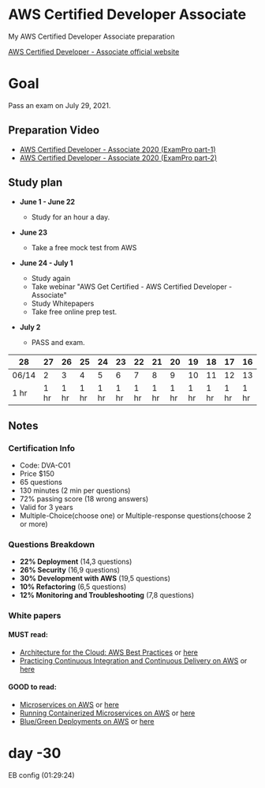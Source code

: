 # AWS Certified Developer Associate
My AWS Certified Developer Associate preparation

[AWS Certified Developer - Associate official website](https://aws.amazon.com/certification/certified-developer-associate/)

# Goal
Pass an exam on July 29, 2021.



## Preparation Video
- [AWS Certified Developer - Associate 2020 (ExamPro part-1)](https://www.youtube.com/watch?v=RrKRN9zRBWs)
- [AWS Certified Developer - Associate 2020 (ExamPro part-2)](https://www.youtube.com/watch?v=eCopK1RoyFM)


## Study plan
* **June 1 - June 22**
    - Study for an hour a day. 

* **June 23**
    - Take a free mock test from AWS

* **June 24 - July 1**
    - Study again
    - Take webinar "AWS Get Certified - AWS Certified Developer - Associate"
    - Study Whitepapers
    - Take free online prep test. 
* **July 2**
    - PASS and exam. 

28|27|26|25|24|23|22|21|20|19|18|17|16|15|14|13|12|11|10|9|8|7|6|5|4|3|2|1|0
---|---|---|---|---|---|---|---|---|---|---|---|---|---|---|---|---|---|---|---|---|---|---|---|---|---|---|---|---|
06/14|  2|  3|  4|  5|  6|  7|  8|  9| 10| 11| 12| 13|14|15|16|17|18|19|20|21|22|23|24|25|26|27|28|7/29|
1 hr|1 hr|1 hr|1 hr|1 hr|1 hr|1 hr|1 hr|1 hr|1 hr|1 hr|1 hr|1 hr|1 hr|1 hr|1 hr|1 hr|1 hr|1 hr|1 hr|1 hr|1 hr|1 hr|1 hr|1 hr|1 hr|1 hr|1 hr|EXAM



## Notes

### Certification Info
* Code: DVA-C01
* Price $150
* 65 questions
* 130 minutes (2 min per questions)
* 72% passing score (18 wrong answers) 
* Valid for 3 years
* Multiple-Choice(choose one) or Multiple-response questions(choose 2 or more)
 
### Questions Breakdown
* **22% Deployment** (14,3 questions)
* **26% Security** (16,9 questions)
* **30% Development with AWS** (19,5 questions)
* **10% Refactoring** (6,5 questions)
* **12% Monitoring and Troubleshooting** (7,8 questions)

### White papers
#### MUST read:
- [Architecture for the Cloud: AWS Best Practices](https://github.com/almazkun/AWS-Certified-Developer-Associate/blob/master/whitepapers/AWS_Cloud_Best_Practices.pdf) or [here](https://d1.awsstatic.com/whitepapers/AWS_Cloud_Best_Practices.pdf)
- [Practicing Continuous Integration and Continuous Delivery on AWS](https://github.com/almazkun/AWS-Certified-Developer-Associate/blob/master/whitepapers/practicing-continuous-integration-continuous-delivery-on-AWS.pdf) or [here](https://d0.awsstatic.com/whitepapers/DevOps/practicing-continuous-integration-continuous-delivery-on-AWS.pdf)
#### GOOD to read:
- [Microservices on AWS](https://github.com/almazkun/AWS-Certified-Developer-Associate/blob/master/whitepapers/MAD-Microservices-On-AWS-9.pdf) or [here](https://pages.awscloud.com/rs/112-TZM-766/images/MAD-Microservices-On-AWS-9.pdf)
- [Running Containerized Microservices on AWS](https://github.com/almazkun/AWS-Certified-Developer-Associate/blob/master/whitepapers/running-containerized-microservices-on-aws.pdf) or [here](https://d1.awsstatic.com/whitepapers/DevOps/running-containerized-microservices-on-aws.pdf)
- [Blue/Green Deployments on AWS](https://github.com/almazkun/AWS-Certified-Developer-Associate/blob/master/whitepapers/AWS_Blue_Green_Deployments.pdf) or [here](https://d1.awsstatic.com/whitepapers/AWS_Blue_Green_Deployments.pdf)



# day -30
EB config (01:29:24)
